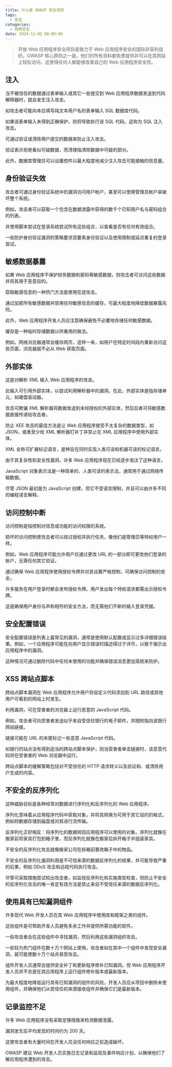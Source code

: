 ```yaml
---
title: 什么是 OWASP 安全项目
tags:
  - 安全
categories:
  - 网络安全
date: 2024-11-02 00:00:00
---
```


> 开放 Web 应用程序安全项目是致力于 Web 应用程序安全的国际非营利组织。OWASP 核心原则之一是，他们的所有资料都免费提供并可以在其网站上轻松访问，这使得任何人都能够改善自己的 Web 应用程序安全性。

<!-- more -->

## 注入

当不被信任的数据通过表单输入或其它一些提交到 Web 应用程序数据发送到代码解释器时，就会发生注入攻击。

如攻击者可能向本应填写纯文本用户名的表单输入 SQL 数据库代码。

如果该表单输入未得到正确保护，则将导致执行该 SQL 代码。这称为 SQL 注入攻击。

可通过验证或清除用户提交的数据来防止注入攻击。

验证表示拒绝看似可疑数据，而清理指清除数据中可疑的部分。

此外，数据库管理员可以设置控件以最大程度地减少注入攻击可能接触的信息量。

## 身份验证失效

攻击者可通过身份验证系统中的漏洞访问用户帐户，甚至可以使用管理员帐户来破坏整个系统。

例如，攻击者可以获取一个包含在数据泄露中获得的数千个已知用户名与密码组合的列表。

并使用脚本尝试在登录系统尝试所有这些组合，以查看是否有任何有效组合。

一些防护身份验证漏洞的策略要求双要素身份验证以及使用限制或延迟重复的登录尝试。

## 敏感数据暴露

如果 Web 应用程序不保护财务数据和密码等敏感数据，则攻击者可访问这些数据并将其用于恶意目的。

窃取敏感信息的一种热门方法是使用在途攻击。

通过加密所有敏感数据并禁用任何敏感信息的缓存，可最大程度地降低数据暴露风险。

此外，Web 应用程序开发人员应注意确保避免不必要地存储任何敏感数据。

缓存是一种临时存储数据以供重用的做法。

例如，网络浏览器通常会缓存网页，这样一来，如用户在特定时间段内重新访问这些页面，浏览器就不必从 Web 获取页面。

## 外部实体

这是对解析 XML 输入 Web 应用程序的攻击。

此输入可引用外部实体，以尝试利用解析器中的漏洞。在此，外部实体是指存储单元，如硬盘驱动器。

攻击可欺骗 XML 解析器将数据发送到未经授权的外部实体，然后后者可将敏感数据直接传递给攻击者。

防止 XEE 攻击的最佳方法是让 Web 应用程序接受不太复杂的数据类型，如 JSON，或者至少给 XML 解析器打补丁并禁止在 XML 应用程序中使用外部实体。

XML 全称可扩展标记语言，是种旨在同时实现人类可读和机器可读的标记语言。

由于其复杂性和安全性漏洞，许多 Web 应用程序现在已经逐步淘汰了这种语言。

JavaScript 对象表示法是一种简单的、人类可读的表示法，通常用于通过网络传输数据。

尽管 JSON 最初是为 JavaScript 创建，但它不受语言限制，并且可以由许多不同的编程语言解释。

## 访问控制中断

访问控制是指控制对信息或功能的访问权限的系统。

损坏的访问控制使攻击者可以绕过授权并执行任务，像他们是管理员等特权用户一样。

例如，Web 应用程序可能允许用户仅通过更改 URL 的一部分即可更改他们登录的帐户，无需任何其它验证。

通过确保 Web 应用程序使用授权令牌并对其设置严格控制，可确保访问控制的安全。

许多服务在用户登录时都会发布授权令牌。用户发出每个特权请求都需出示授权令牌。

这是确保用户身份与声称相符的安全方法，而无需他们不断的输入登录凭据。

## 安全配置错误

安全配置错误是列表上最常见的漏洞，通常是使用默认配置或显示过多详细错误结果。例如，一个应用程序可能在向用户显示错误时描述得过于详尽，以致于揭示出应用程序中的漏洞。

这种情况可通过删除代码中任何未使用的功能并确保错误消息更加笼统来防护。

## XSS 跨站点脚本

跨站点脚本漏洞在 Web 应用程序允许用户将自定义代码添加到 URL 路径或其他用户可看到的网站上时发生。

利用漏洞，可在受害者的浏览器上运行恶意的 JavaScript 代码。

例如，攻击者可向受害者发送似乎来自受信任银行的电子邮件，并随附指向该银行网站链接。

链接可能在 URL 的末尾标记一些恶意 JavaScript 代码。

如银行的站点没有得到适当的跨站点脚本保护，则当受害者单击链接时，该恶意代码将在受害者的 Web 浏览器中运行。

跨站点脚本的缓解策略包括对不受信任的 HTTP 请求转义以及验证和、或清除用户生成的内容。

## 不安全的反序列化

这种威胁目标是各种经常对数据进行序列化和反序列化的 Web 应用程序。

序列化意味着从应用程序代码中获取对象，并将其转换为可用于其它目的的格式，例如将数据存储到磁盘或对其进行流传输。

反序列化正好相反：将序列化的数据转回应用程序可以使用的对象。序列化就像在搬家前将家具打包到箱子里，而反序列化就像在搬家后拆开箱子并组装家具。

不安全的反序列化攻击就像搬家公司在拆箱前篡改箱子中的物品。

不安全的反序列化漏洞利用是不可信来源的数据反序列化的结果，并可能导致严重的后果，例如 DDoS 攻击和远程代码执行攻击。

尽管可采取措施尝试检出攻击者，如监视反序列化和实施类型检查，但防止不安全的反序列化攻击的唯一肯定有效方法是禁止来自不受信任来源的数据反序列化。

## 使用具有已知漏洞组件

许多现代 Web 开发人员在其 Web 应用程序中使用库和框架之类的组件。

这些组件是可帮助开发人员避免多余工作并提供所需功能的软件。

一些攻击者会在这些组件中寻找漏洞，然后利用这些漏洞组织攻击。

一些较为热门组件在数十万个网站上使用。攻击者如在其中一个组件中发现安全漏洞，就可能使数十万个站点易受攻击。

组件开发人员通常会提供安全补丁和更新程序修补已知漏洞，但 Web 应用程序开发人员并不总是在其应用程序上运行组件修补版本或最新版本。

为最大程度地降低运行具有已知漏洞的组件的风险，开发人员应从项目中删除未使用组件，并确保他们从受信任的来源接收组件并确保它们是最新版本。

## 记录监控不足

许多 Web 应用程序没有采取足够措施来检测数据泄露。

漏洞发生后平均发现的时间约为 200 天。

这使攻击者有大量时间在开发人员没任何响应之前造成破坏。

OWASP 建议 Web 开发人员实施日志记录和监视及事件响应计划，以确保他们了解应用程序遭到的攻击。